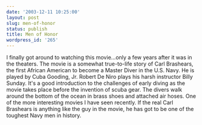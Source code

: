 ```yaml
---
date: '2003-12-11 10:25:00'
layout: post
slug: men-of-honor
status: publish
title: Men of Honor
wordpress_id: '265'
---
```


I finally got around to watching this movie...only a few years after it was in the theaters. The movie is a somewhat true-to-life story of Carl Brashears, the first African American to become a Master Diver in the U.S. Navy. He is played by Cuba Gooding, Jr. Robert De Niro plays his harsh instructor Billy Sunday. It's a good introduction to the challenges of early diving as the movie takes place before the invention of scuba gear. The divers walk around the bottom of the ocean in brass shoes and attached air hoses. One of the more interesting movies I have seen recently. If the real Carl Brashears is anything like the guy in the movie, he has got to be one of the toughest Navy men in history.

